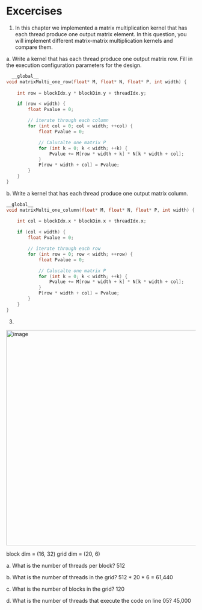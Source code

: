 # Excercises

1. In this chapter we implemented a matrix multiplication kernel that has each thread produce one output matrix element. In this question, you will implement different matrix-matrix multiplication kernels and compare them.

  a. Write a kernel that has each thread produce one output matrix row. Fill in the execution configuration parameters for the design.
```C
  __global__
void matrixMulti_one_row(float* M, float* N, float* P, int width) {
    
    int row = blockIdx.y * blockDim.y + threadIdx.y;

    if (row < width) {
        float Pvalue = 0;

        // iterate through each column 
        for (int col = 0; col < width; ++col) {
            float Pvalue = 0;

            // Calucalte one matrix P 
            for (int k = 0; k < width; ++k) {
                Pvalue += M[row * width + k] * N[k * width + col];
            }
            P[row * width + col] = Pvalue;
        }
    }
}
```
  b. Write a kernel that has each thread produce one output matrix column.
```C
__global__
void matrixMulti_one_column(float* M, float* N, float* P, int width) {
    
    int col = blockIdx.x * blockDim.x + threadIdx.x;

    if (col < width) {
        float Pvalue = 0;

        // iterate through each row 
        for (int row = 0; row < width; ++row) {
            float Pvalue = 0;

            // Calucalte one matrix P 
            for (int k = 0; k < width; ++k) {
                Pvalue += M[row * width + k] * N[k * width + col];
            }
            P[row * width + col] = Pvalue;
        }
    }
}
```


3. 
<img width="571" alt="image" src="https://github.com/j2moreno/Programming-Massively-Parallel-Processors/assets/13912964/4dfc208d-41f0-41b0-8426-386a2527354b">

block dim = (16, 32) 
grid dim = (20, 6)

a. What is the number of threads per block? 512

b. What is the number of threads in the grid? 512 * 20 * 6 = 61,440
 
c. What is the number of blocks in the grid? 120

d. What is the number of threads that execute the code on line 05? 45,000

